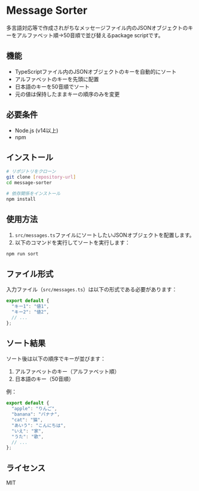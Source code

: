 # Message Sorter

多言語対応等で作成されがちなメッセージファイル内のJSONオブジェクトのキーをアルファベット順→50音順で並び替えるpackage scriptです。

## 機能

- TypeScriptファイル内のJSONオブジェクトのキーを自動的にソート
- アルファベットのキーを先頭に配置
- 日本語のキーを50音順でソート
- 元の値は保持したままキーの順序のみを変更

## 必要条件

- Node.js (v14以上)
- npm

## インストール

```bash
# リポジトリをクローン
git clone [repository-url]
cd message-sorter

# 依存関係をインストール
npm install
```

## 使用方法

1. `src/messages.ts`ファイルにソートしたいJSONオブジェクトを配置します。
2. 以下のコマンドを実行してソートを実行します：

```bash
npm run sort
```

## ファイル形式

入力ファイル（`src/messages.ts`）は以下の形式である必要があります：

```typescript
export default {
  "キー1": "値1",
  "キー2": "値2",
  // ...
};
```

## ソート結果

ソート後は以下の順序でキーが並びます：

1. アルファベットのキー（アルファベット順）
2. 日本語のキー（50音順）

例：
```typescript
export default {
  "apple": "りんご",
  "banana": "バナナ",
  "cat": "猫",
  "あいう": "こんにちは",
  "いえ": "家",
  "うた": "歌",
  // ...
};
```

## ライセンス

MIT 